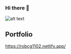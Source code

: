 ### Hi there 👋

![alt text](https://res.cloudinary.com/robcg1102/image/upload/v1620958735/robcg1102_knidn8.png)

## Portfolio

https://robcg1102.netlify.app/


<!--
**robcg1102/robcg1102** is a ✨ _special_ ✨ repository because its `README.md` (this file) appears on your GitHub profile.

Here are some ideas to get you started:

- 🔭 I’m currently working on ...
- 🌱 I’m currently learning ...
- 👯 I’m looking to collaborate on ...
- 🤔 I’m looking for help with ...
- 💬 Ask me about ...
- 📫 How to reach me: ...
- 😄 Pronouns: ...
- ⚡ Fun fact: ...
-->
